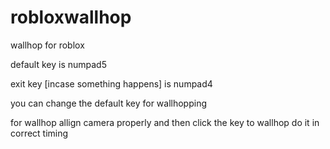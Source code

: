 # robloxwallhop
wallhop for roblox

default key is numpad5

exit key [incase something happens] is numpad4


you can change the default key for wallhopping

for wallhop allign camera properly and then click the key to wallhop do it in correct timing 

